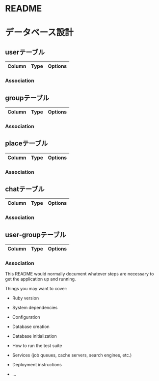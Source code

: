 # README

# データベース設計


## userテーブル
|Column|Type|Options|
|------|----|-------|

### Association


## groupテーブル
|Column|Type|Options|
|------|----|-------|
### Association


## placeテーブル
|Column|Type|Options|
|------|----|-------|
### Association


## chatテーブル
|Column|Type|Options|
|------|----|-------|
### Association

## user-groupテーブル
|Column|Type|Options|
|------|----|-------|
### Association

This README would normally document whatever steps are necessary to get the
application up and running.

Things you may want to cover:

* Ruby version

* System dependencies

* Configuration

* Database creation

* Database initialization

* How to run the test suite

* Services (job queues, cache servers, search engines, etc.)

* Deployment instructions

* ...


